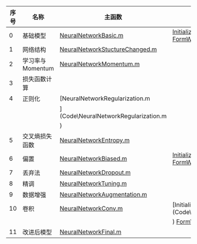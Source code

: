 | 序号 | 名称             | 主函数                                                                | 权重                                                                                                        | 梯度                                                                                        | 损失函数计算                                                              | 预测                                                                | 图像           |
|------|------------------|-----------------------------------------------------------------------|-------------------------------------------------------------------------------------------------------------|---------------------------------------------------------------------------------------------|---------------------------------------------------------------------------|---------------------------------------------------------------------|----------------|
| 0    | 基础模型         | [NeuralNetworkBasic.m](Code/NeuralNetworkBasic.m)                     | [InitializeWeightsBasic.m](Code\InitializeWeightsBasic.m) [FormWeightsBasic.m](Code\FormWeightsBasic.m)     | [InitializeGradBasic.m](Code\InitializeGradBasic.m) [FormGradBasic.m](Code\FormGradBasic.m) | [ClassificationLossBasic.m](Code\ClassificationLossBasic.m)               | [ClassificationPredictBasic.m](Code\ClassificationPredictBasic.m)   | [0.jpg](0.jpg) |
| 1    | 网络结构         | [NeuralNetworkStuctureChanged.m](Code\NeuralNetworkStuctureChanged.m) |                                                                                                             |                                                                                             |                                                                           |                                                                     | [1.jpg](1.jpg) |
| 2    | 学习率与Momentum | [NeuralNetworkMomentum.m](Code\NeuralNetworkMomentum.m)               |                                                                                                             |                                                                                             |                                                                           |                                                                     | 2.jpg          |
| 3    | 损失函数计算     |                                                                       |                                                                                                             |                                                                                             |                                                                           |                                                                     |                |
| 4    | 正则化           | [NeuralNetworkRegularization.m                                        |                                                                                                             |                                                                                             |                                                                           |                                                                     | 4.jpg          |
|      |                  | ](Code\NeuralNetworkRegularization.m                                  |                                                                                                             |                                                                                             |                                                                           |                                                                     |                |
|      |                  | )                                                                     |                                                                                                             |                                                                                             |                                                                           |                                                                     |                |
| 5    | 交叉熵损失函数   | [NeuralNetworkEntropy.m](Code\NeuralNetworkEntropy.m)                 |                                                                                                             |                                                                                             | [ClassificationLossEntropy.m](Code\ClassificationLossEntropy.m)           |                                                                     | 5.jpg          |
| 6    | 偏置             | [NeuralNetworkBiased.m](Code\NeuralNetworkBiased.m)                   | [InitializeWeightsBiased.m](Code\InitializeWeightsBiased.m) [FormWeightsBiased.m](Code\FormWeightsBiased.m) | [FormGradBiased.m](Code\FormGradBiased.m)                                                   | [ClassificationLossBiased.m](Code\ClassificationLossBiased.m)             | [ClassificationPredictBiased.m](Code\ClassificationPredictBiased.m) | 6.jpg          |
| 7    | 丢弃法           | [NeuralNetworkDropout.m](Code\NeuralNetworkDropout.m)                 |                                                                                                             |                                                                                             | [ClassificationLossDropout.m](Code\ClassificationLossDropout.m)           |                                                                     | 7.jpg          |
| 8    | 精调             | [NeuralNetworkTuning.m](Code\NeuralNetworkTuning.m)                   |                                                                                                             |                                                                                             |                                                                           | [ClassificationPredictTuning.m](Code\ClassificationPredictTuning.m) |                |
| 9    | 数据增强         | [NeuralNetworkAugmentation.m](Code\NeuralNetworkAugmentation.m)       |                                                                                                             |                                                                                             | [ClassificationLossAugmentation.m](Code\ClassificationLossAugmentation.m) |                                                                     | 8.jpg          |
| 10   | 卷积             | [NeuralNetworkConv.m](Code\NeuralNetworkConv.m)                       | [InitializeWeightsConv.m](Code\InitializeWeightsConv.m                                                      | [FormGradConv.m](Code\FormGradConv.m)                                                       | [ClassificationLossConv.m](Code\ClassificationLossConv.m)                 | [ClassificationPredictConv.m](Code\ClassificationPredictConv.m)     | 10.jpg         |
|      |                  |                                                                       | ) [FormWeightsConv.m](Code\FormWeightsConv.m)                                                               |                                                                                             |                                                                           |                                                                     |                |
| 11   | 改进后模型       | [NeuralNetworkFinal.m](Code\NeuralNetworkFinal.m)                     |                                                                                                             |                                                                                             | [ClassificationLossFinal.m](Code\ClassificationLossFinal.m)               | [ClassificationPredictFinal.m](Code\ClassificationPredictFinal.m)   | 11.jpg         |
